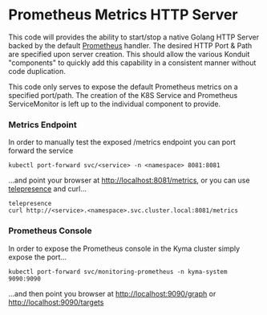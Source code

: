 # Prometheus Metrics HTTP Server

This code will provides the ability to start/stop a native Golang HTTP Server backed by the default 
[Prometheus](https://github.com/prometheus/client_golang) handler.  The desired HTTP Port & Path are
specified upon server creation.  This should allow the various Konduit "components" to quickly add
this capability in a consistent manner without code duplication. 

This code only serves to expose the default Prometheus metrics on a specified port/path.  The creation
of the K8S Service and Prometheus ServiceMonitor is left up to the individual component to provide.


### Metrics Endpoint
In order to manually test the exposed /metrics endpoint you can port forward the service
```
kubectl port-forward svc/<service> -n <namespace> 8081:8081
```
...and point your browser at [http://localhost:8081/metrics](http://localhost:8081/metrics), or you can
use [telepresence](https://www.telepresence.io/) and curl...
```
telepresence
curl http://<service>.<namespace>.svc.cluster.local:8081/metrics
```


### Prometheus Console
In order to expose the Prometheus console in the Kyma cluster simply expose the port...
```
kubectl port-forward svc/monitoring-prometheus -n kyma-system 9090:9090
```
...and then point you browser at [http://localhost:9090/graph](http://localhost:9090/graph) or 
[http://localhost:9090/targets](http://localhost:9090/targets)
